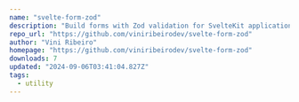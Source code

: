 ```yaml
---
name: "svelte-form-zod"
description: "Build forms with Zod validation for SvelteKit applications."
repo_url: "https://github.com/viniribeirodev/svelte-form-zod"
author: "Vini Ribeiro"
homepage: "https://github.com/viniribeirodev/svelte-form-zod"
downloads: 7
updated: "2024-09-06T03:41:04.827Z"
tags: 
  - utility
---
```

